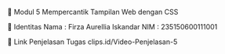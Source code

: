 📁 Modul 5 Mempercantik Tampilan Web dengan CSS

👤 Identitas
Nama : Firza Aurellia Iskandar
NIM : 235150600111001

🔗 Link Penjelasan Tugas clips.id/Video-Penjelasan-5